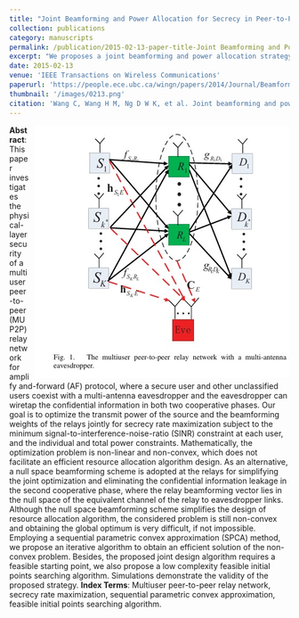 ```yaml
---
title: "Joint Beamforming and Power Allocation for Secrecy in Peer-to-Peer Relay Networks"
collection: publications
category: manuscripts
permalink: /publication/2015-02-13-paper-title-Joint Beamforming and Power Allocation for Secrecy in Peer-to-Peer Relay Networks.md
excerpt: "We proposes a joint beamforming and power allocation strategy for maximizing secrecy rate in multiuser peer-to-peer relay networks with a multi-antenna eavesdropper. By using null space beamforming to eliminate information leakage and sequential parametric convex approximation to solve the non-convex problem, the proposed method achieves significant performance improvements in secrecy rate, as demonstrated by simulations."
date: 2015-02-13
venue: 'IEEE Transactions on Wireless Communications'
paperurl: 'https://people.ece.ubc.ca/wingn/papers/2014/Journal/Beamforming_p2p.pdf'
thumbnail: '/images/0213.png'
citation: 'Wang C, Wang H M, Ng D W K, et al. Joint beamforming and power allocation for secrecy in peer-to-peer relay networks[J]. IEEE Transactions on Wireless Communications, 2015, 14(6): 3280-3293.'
---
```

<img src="/images/0213.png"  style="float: right; margin-left: 10px;">


**Abstract**: This paper investigates the physical-layer security of a multiuser peer-to-peer (MUP2P) relay network for amplify and-forward (AF) protocol, where a secure user and other unclassified users coexist with a multi-antenna eavesdropper and the eavesdropper can wiretap the confidential information in both two cooperative phases. Our goal is to optimize the transmit power of the source and the beamforming weights of the relays jointly for secrecy rate maximization subject to the minimum signal-to-interference-noise-ratio (SINR) constraint at each user, and the individual and total power constraints. Mathematically, the optimization problem is non-linear and non-convex, which does not facilitate an efficient resource allocation algorithm design. As an alternative, a null space beamforming scheme is adopted at the relays for simplifying the joint optimization and eliminating the confidential information leakage in the second cooperative phase, where the relay beamforming vector lies in the null space of the equivalent channel of the relay to eavesdropper links. Although the null space beamforming scheme simplifies the design of resource allocation algorithm, the considered problem is still non-convex and obtaining the global optimum is very difficult, if not impossible. Employing a sequential parametric convex approximation (SPCA) method, we propose an iterative algorithm to obtain an efficient solution of the non-convex problem. Besides, the proposed joint design algorithm requires a feasible starting point, we also propose a low complexity feasible initial points searching algorithm. Simulations demonstrate the validity of the proposed strategy.
**Index Terms**: Multiuser peer-to-peer relay network, secrecy rate maximization, sequential parametric convex approximation, feasible initial points searching algorithm.
